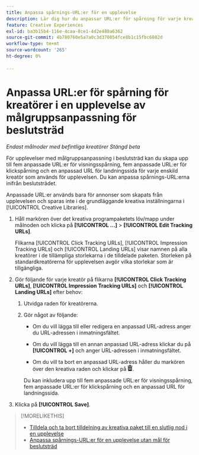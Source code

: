 ```yaml
---
title: Anpassa spårnings-URL:er för en upplevelse
description: Lär dig hur du anpassar URL:er för spårning för varje kreatör i en upplevelse med målgruppsanpassning för beslutsträd.
feature: Creative Experiences
exl-id: ba3b15b4-116e-4caa-8ce1-4d2e488a6362
source-git-commit: 4b780760e5a7a0c3d370054fce8b1c15fbc6802d
workflow-type: tm+mt
source-wordcount: '265'
ht-degree: 0%

---
```


# Anpassa URL:er för spårning för kreatörer i en upplevelse av målgruppsanpassning för beslutsträd

*Endast målnoder med befintliga kreatörer*
*Stängd beta*

För upplevelser med målgruppsanpassning i beslutsträd kan du skapa upp till fem anpassade URL:er för visningsspårning, fem anpassade URL:er för klickspårning och en anpassad URL för landningssida för varje enskild kreatör som används för upplevelsen. Du kan anpassa spårnings-URL:erna inifrån beslutsträdet.

Anpassade URL:er används bara för annonser som skapats från upplevelsen och sparas inte i de grundläggande kreativa inställningarna i [!UICONTROL Creative Libraries].

1. Håll markören över det kreativa programpaketets löv/mapp under målnoden och klicka på **[!UICONTROL ...]** > **[!UICONTROL Edit Tracking URLs]**.

   Flikarna [!UICONTROL Click Tracking URLs], [!UICONTROL Impression Tracking URLs] och [!UICONTROL Landing URLs] visar namnen på alla kreatörer i de tillämpliga storlekarna i de tilldelade paketen. Storleken på standardkreatörerna för upplevelsen avgör vilka storlekar som är tillgängliga.<!-- There's no distinct "Creative Sizes" setting. -->

1. Gör följande för varje kreatör på flikarna **[!UICONTROL Click Tracking URLs]**, **[!UICONTROL Impression Tracking URLs]** och **[!UICONTROL Landing URLs]** efter behov:

   1. Utvidga raden för kreatörerna.

   1. Gör något av följande:

      * Om du vill lägga till eller redigera en anpassad URL-adress anger du URL-adressen i inmatningsfältet.

      * Om du vill lägga till en annan anpassad URL-adress klickar du på **[!UICONTROL +]** och anger URL-adressen i inmatningsfältet.

      * Om du vill ta bort en anpassad URL-adress håller du markören över den kreativa raden och klickar på ![Ta bort](/help/creative/assets/delete.png "Ta bort").

      Du kan inkludera upp till fem anpassade URL:er för visningsspårning, fem anpassade URL:er för klickspårning och en anpassad URL för landningssida.

1. Klicka på **[!UICONTROL Save]**.

>[!MORELIKETHIS]
>
>* [Tilldela och ta bort tilldelning av kreativa paket till en slutlig nod i en upplevelse](/help/creative/experiences/experience-assign-creative-bundles.md)
>* [Anpassa spårnings-URL:er för en upplevelse utan mål för beslutsträd](experience-tracking-urls-no-targeting.md)
